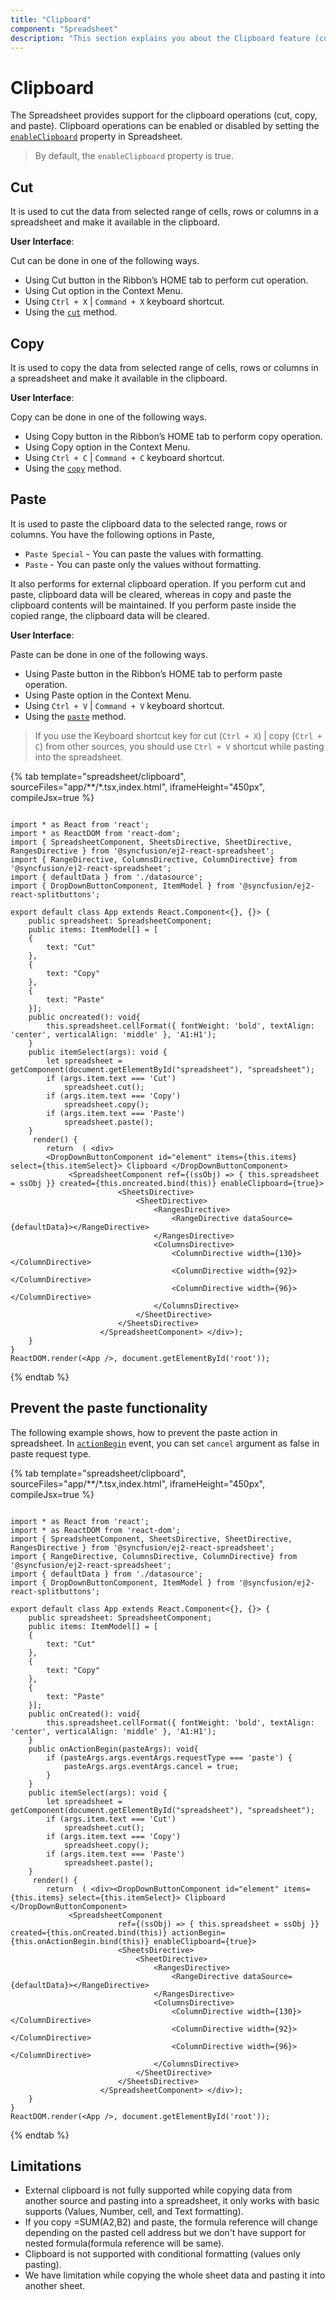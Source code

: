 ```yaml
---
title: "Clipboard"
component: "Spreadsheet"
description: "This section explains you about the Clipboard feature (cut, copy, paste) in the Essential JS 2 spreadsheet."
---
```


# Clipboard

The Spreadsheet provides support for the clipboard operations (cut, copy, and paste). Clipboard operations can be enabled or disabled by setting the [`enableClipboard`](../api/spreadsheet/#enableclipboard) property in Spreadsheet.

> By default, the `enableClipboard` property is true.

## Cut

It is used to cut the data from selected range of cells, rows or columns in a spreadsheet and make it available in the clipboard.

**User Interface**:

Cut can be done in one of the following ways.

* Using Cut button in the Ribbon’s HOME tab to perform cut operation.
* Using Cut option in the Context Menu.
* Using `Ctrl + X` | `Command + X` keyboard shortcut.
* Using the [`cut`](../api/spreadsheet/#cut) method.

## Copy

It is used to copy the data from selected range of cells, rows or columns in a spreadsheet and make it available in the clipboard.

**User Interface**:

Copy can be done in one of the following ways.

* Using Copy button in the Ribbon’s HOME tab to perform copy operation.
* Using Copy option in the Context Menu.
* Using `Ctrl + C` | `Command + C` keyboard shortcut.
* Using the [`copy`](../api/spreadsheet/#copy) method.

## Paste

It is used to paste the clipboard data to the selected range, rows or columns. You have the following options in Paste,

* `Paste Special` - You can paste the values with formatting.
* `Paste` - You can paste only the values without formatting.

It also performs for external clipboard operation. If you perform cut and paste, clipboard data will be cleared, whereas in copy and paste the clipboard contents will be maintained. If you perform paste inside the copied range, the clipboard data will be cleared.

**User Interface**:

Paste can be done in one of the following ways.

* Using Paste button in the Ribbon’s HOME tab to perform paste operation.
* Using Paste option in the Context Menu.
* Using `Ctrl + V` | `Command + V` keyboard shortcut.
* Using the [`paste`](../api/spreadsheet/#paste) method.

> If you use the Keyboard shortcut key for cut (`Ctrl + X`) | copy (`Ctrl + C`) from other sources, you should use `Ctrl + V` shortcut while pasting into the spreadsheet.

{% tab template="spreadsheet/clipboard", sourceFiles="app/**/*.tsx,index.html", iframeHeight="450px", compileJsx=true %}

```tsx

import * as React from 'react';
import * as ReactDOM from 'react-dom';
import { SpreadsheetComponent, SheetsDirective, SheetDirective, RangesDirective } from '@syncfusion/ej2-react-spreadsheet';
import { RangeDirective, ColumnsDirective, ColumnDirective} from '@syncfusion/ej2-react-spreadsheet';
import { defaultData } from './datasource';
import { DropDownButtonComponent, ItemModel } from '@syncfusion/ej2-react-splitbuttons';

export default class App extends React.Component<{}, {}> {
    public spreadsheet: SpreadsheetComponent;
    public items: ItemModel[] = [
    {
        text: "Cut"
    },
    {
        text: "Copy"
    },
    {
        text: "Paste"
    }];
    public oncreated(): void{
        this.spreadsheet.cellFormat({ fontWeight: 'bold', textAlign: 'center', verticalAlign: 'middle' }, 'A1:H1');
    }
    public itemSelect(args): void {
        let spreadsheet = getComponent(document.getElementById("spreadsheet"), "spreadsheet");
        if (args.item.text === 'Cut')
            spreadsheet.cut();
        if (args.item.text === 'Copy')
            spreadsheet.copy();
        if (args.item.text === 'Paste')
            spreadsheet.paste();
    }
     render() {
        return  ( <div>
        <DropDownButtonComponent id="element" items={this.items} select={this.itemSelect}> Clipboard </DropDownButtonComponent>
             <SpreadsheetComponent ref={(ssObj) => { this.spreadsheet = ssObj }} created={this.oncreated.bind(this)} enableClipboard={true}>
                        <SheetsDirective>
                            <SheetDirective>
                                <RangesDirective>
                                    <RangeDirective dataSource={defaultData}></RangeDirective>
                                </RangesDirective>
                                <ColumnsDirective>
                                    <ColumnDirective width={130}></ColumnDirective>
                                    <ColumnDirective width={92}></ColumnDirective>
                                    <ColumnDirective width={96}></ColumnDirective>
                                </ColumnsDirective>
                            </SheetDirective>
                        </SheetsDirective>
                    </SpreadsheetComponent> </div>);
    }
}
ReactDOM.render(<App />, document.getElementById('root'));
```

{% endtab %}

## Prevent the paste functionality

The following example shows, how to prevent the paste action in spreadsheet. In [`actionBegin`](../api/spreadsheet/#actionbegin) event, you can set `cancel` argument as false in paste request type.

{% tab template="spreadsheet/clipboard", sourceFiles="app/**/*.tsx,index.html", iframeHeight="450px", compileJsx=true %}

```tsx

import * as React from 'react';
import * as ReactDOM from 'react-dom';
import { SpreadsheetComponent, SheetsDirective, SheetDirective, RangesDirective } from '@syncfusion/ej2-react-spreadsheet';
import { RangeDirective, ColumnsDirective, ColumnDirective} from '@syncfusion/ej2-react-spreadsheet';
import { defaultData } from './datasource';
import { DropDownButtonComponent, ItemModel } from '@syncfusion/ej2-react-splitbuttons';

export default class App extends React.Component<{}, {}> {
    public spreadsheet: SpreadsheetComponent;
    public items: ItemModel[] = [
    {
        text: "Cut"
    },
    {
        text: "Copy"
    },
    {
        text: "Paste"
    }];
    public onCreated(): void{
        this.spreadsheet.cellFormat({ fontWeight: 'bold', textAlign: 'center', verticalAlign: 'middle' }, 'A1:H1');
    }
    public onActionBegin(pasteArgs): void{
        if (pasteArgs.args.eventArgs.requestType === 'paste') {
            pasteArgs.args.eventArgs.cancel = true;
        }
    }
    public itemSelect(args): void {
        let spreadsheet = getComponent(document.getElementById("spreadsheet"), "spreadsheet");
        if (args.item.text === 'Cut')
            spreadsheet.cut();
        if (args.item.text === 'Copy')
            spreadsheet.copy();
        if (args.item.text === 'Paste')
            spreadsheet.paste();
    }
     render() {
        return  ( <div><DropDownButtonComponent id="element" items={this.items} select={this.itemSelect}> Clipboard </DropDownButtonComponent>
             <SpreadsheetComponent
                        ref={(ssObj) => { this.spreadsheet = ssObj }} created={this.onCreated.bind(this)} actionBegin={this.onActionBegin.bind(this)} enableClipboard={true}>
                        <SheetsDirective>
                            <SheetDirective>
                                <RangesDirective>
                                    <RangeDirective dataSource={defaultData}></RangeDirective>
                                </RangesDirective>
                                <ColumnsDirective>
                                    <ColumnDirective width={130}></ColumnDirective>
                                    <ColumnDirective width={92}></ColumnDirective>
                                    <ColumnDirective width={96}></ColumnDirective>
                                </ColumnsDirective>
                            </SheetDirective>
                        </SheetsDirective>
                    </SpreadsheetComponent> </div>);
    }
}
ReactDOM.render(<App />, document.getElementById('root'));
```

{% endtab %}

## Limitations

* External clipboard is not fully supported while copying data from another source and pasting into a spreadsheet, it only works with basic supports (Values, Number, cell, and Text formatting).
* If you copy =SUM(A2,B2) and paste, the formula reference will change depending on the pasted cell address but we don't have support for nested formula(formula reference will be same).
* Clipboard is not supported with conditional formatting (values only pasting).
* We have limitation while copying the whole sheet data and pasting it into another sheet.